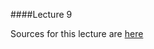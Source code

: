 ####Lecture 9

Sources for this lecture are [here](https://github.com/Kottans/csharp-slides/tree/master/Generics%20and%20collections)

